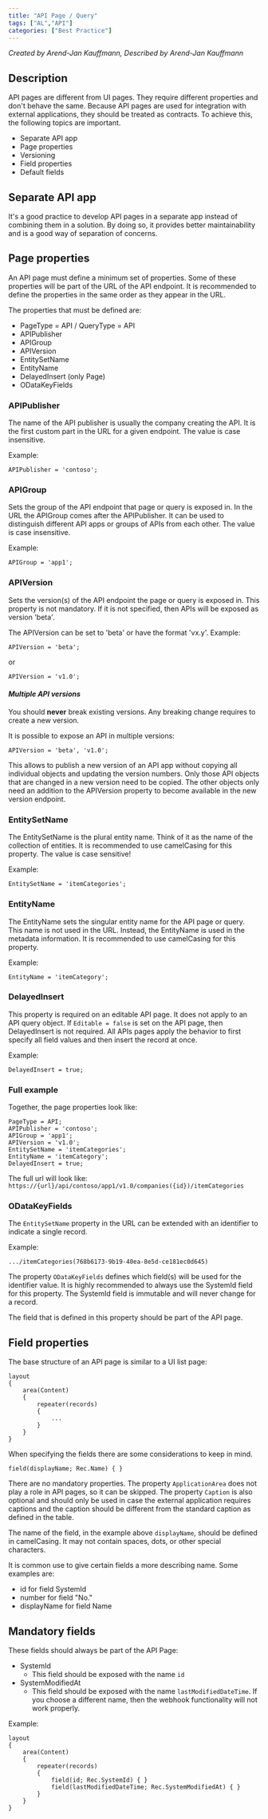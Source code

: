 ```yaml
---
title: "API Page / Query"
tags: ["AL","API"]
categories: ["Best Practice"]
---
```


_Created by Arend-Jan Kauffmann, Described by Arend-Jan Kauffmann_

## Description

API pages are different from UI pages. They require different properties and don't behave the same. Because API pages are used for integration with external applications, they should be treated as contracts. To achieve this, the following topics are important.

- Separate API app
- Page properties
- Versioning
- Field properties
- Default fields

## Separate API app

It's a good practice to develop API pages in a separate app instead of combining them in a solution. By doing so, it provides better maintainability and is a good way of separation of concerns.

## Page properties
An API page must define a minimum set of properties. Some of these properties will be part of the URL of the API endpoint. It is recommended to define the properties in the same order as they appear in the URL.

The properties that must be defined are:

- PageType = API / QueryType = API
- APIPublisher
- APIGroup
- APIVersion
- EntitySetName
- EntityName
- DelayedInsert (only Page)
- ODataKeyFields

### APIPublisher
The name of the API publisher is usually the company creating the API. It is the first custom part in the URL for a given endpoint. The value is case insensitive.

Example:

```al
APIPublisher = 'contoso';
```

### APIGroup
Sets the group of the API endpoint that page or query is exposed in. In the URL the APIGroup comes after the APIPublisher. It can be used to distinguish different API apps or groups of APIs from each other. The value is case insensitive.

Example:

```al
APIGroup = 'app1';
```

### APIVersion
Sets the version(s) of the API endpoint the page or query is exposed in. This property is not mandatory. If it is not specified, then APIs will be exposed as version 'beta'.

The APIVersion can be set to 'beta' or have the format 'vx.y'.
Example:

```al
APIVersion = 'beta';
```

or

```al
APIVersion = 'v1.0';
```
#### _Multiple API versions_
You should __never__ break existing versions. Any breaking change requires to create a new version.

It is possible to expose an API in multiple versions:
```al
APIVersion = 'beta', 'v1.0';
```
This allows to publish a new version of an API app without copying all individual objects and updating the version numbers. Only those API objects that are changed in a new version need to be copied. The other objects only need an addition to the APIVersion property to become available in the new version endpoint.

### EntitySetName
The EntitySetName is the plural entity name. Think of it as the name of the collection of entities. It is recommended to use camelCasing for this property. The value is case sensitive!

Example:

```al
EntitySetName = 'itemCategories';
```

### EntityName
The EntityName sets the singular entity name for the API page or query. This name is not used in the URL. Instead, the EntityName is used in the metadata information. It is recommended to use camelCasing for this property.

Example:

```al
EntityName = 'itemCategory';
```

### DelayedInsert
This property is required on an editable API page. It does not apply to an API query object. If ```Editable = false``` is set on the API page, then DelayedInsert is not required.
All APIs pages apply the behavior to first specify all field values and then insert the record at once.

Example:

```al
DelayedInsert = true;
```

### Full example
Together, the page properties look like:
```al
PageType = API;
APIPublisher = 'contoso';
APIGroup = 'app1';
APIVersion = 'v1.0';
EntitySetName = 'itemCategories';
EntityName = 'itemCategory';
DelayedInsert = true;
```

The full url will look like: ```https://{url}/api/contoso/app1/v1.0/companies({id})/itemCategories```

### ODataKeyFields
The ```EntitySetName``` property in the URL can be extended with an identifier to indicate a single record.

Example:
```
.../itemCategories(768b6173-9b19-40ea-8e5d-ce181ec0d645)
```

The property ```ODataKeyFields``` defines which field(s) will be used for the identifier value. It is highly recommended to always use the SystemId field for this property. The SystemId field is immutable and will never change for a record.

The field that is defined in this property should be part of the API page.

## Field properties
The base structure of an API page is similar to a UI list page:

```al
layout
{
    area(Content)
    {
        repeater(records)
        {
            ...
        }
    }
}
```

When specifying the fields there are some considerations to keep in mind.

```
field(displayName; Rec.Name) { }
```

There are no mandatory properties. The property ```ApplicationArea``` does not play a role in API pages, so it can be skipped. The property ```Caption``` is also optional and should only be used in case the external application requires captions and the caption should be different from the standard caption as defined in the table.

The name of the field, in the example above ```displayName```, should be defined in camelCasing. It may not contain spaces, dots, or other special characters.

It is common use to give certain fields a more describing name. Some examples are:

* id for field SystemId
* number for field "No."
* displayName for field Name

## Mandatory fields
These fields should always be part of the API Page:

* SystemId
  * This field should be exposed with the name ```id```
* SystemModifiedAt
  * This field should be exposed with the name ```lastModifiedDateTime```. If you choose a different name, then the webhook functionality will not work properly.

Example:

```al
layout
{
    area(Content)
    {
        repeater(records)
        {
            field(id; Rec.SystemId) { }
            field(lastModifiedDateTime; Rec.SystemModifiedAt) { }
        }
    }
}
```
